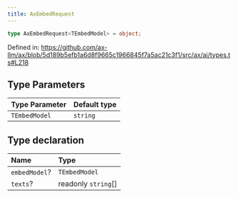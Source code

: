 ```yaml
---
title: AxEmbedRequest
---
```


```ts
type AxEmbedRequest<TEmbedModel> = object;
```

Defined in: https://github.com/ax-llm/ax/blob/5d189b5efb1a6d8f9665c1966845f7a5ac21c3f1/src/ax/ai/types.ts#L218

## Type Parameters

| Type Parameter | Default type |
| :------ | :------ |
| `TEmbedModel` | `string` |

## Type declaration

| Name | Type |
| :------ | :------ |
| <a id="embedModel"></a> `embedModel`? | `TEmbedModel` |
| <a id="texts"></a> `texts`? | readonly `string`[] |
